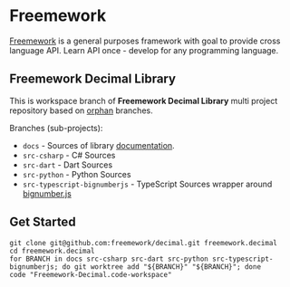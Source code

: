 # Freemework

[Freemework](https://docs.freemework.org) is a general purposes framework with goal to provide cross language API. Learn API once - develop for any programming language.

## Freemework Decimal Library

This is workspace branch of **Freemework Decimal Library** multi project repository based on [orphan](https://git-scm.com/docs/git-checkout#Documentation/git-checkout.txt---orphanltnew-branchgt) branches.

Branches (sub-projects):

* `docs` - Sources of library [documentation](https://docs.freemework.org/decimal).
* `src-csharp` - C# Sources
* `src-dart` - Dart Sources
* `src-python` - Python Sources
* `src-typescript-bignumberjs` - TypeScript Sources wrapper around [bignumber.js](https://www.npmjs.com/package/bignumber.js)

## Get Started

```shell
git clone git@github.com:freemework/decimal.git freemework.decimal
cd freemework.decimal
for BRANCH in docs src-csharp src-dart src-python src-typescript-bignumberjs; do git worktree add "${BRANCH}" "${BRANCH}"; done
code "Freemework-Decimal.code-workspace"
```
